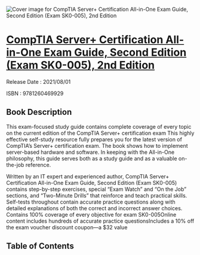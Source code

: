 ![Cover image for CompTIA Server+ Certification All-in-One Exam Guide, Second Edition (Exam SK0-005), 2nd Edition](https://imgdetail.ebookreading.net/cover/cover/202109/EB9781260469929.jpg)

[CompTIA Server+ Certification All-in-One Exam Guide, Second Edition (Exam SK0-005), 2nd Edition](https://ebookreading.net/view/book/CompTIA+Server%2B+Certification+All-in-One+Exam+Guide%2C+Second+Edition+%28Exam+SK0-005%29%2C+2nd+Edition-EB9781260469929_1.html "CompTIA Server+ Certification All-in-One Exam Guide, Second Edition (Exam SK0-005), 2nd Edition")
====================================================================================================================

Release Date : 2021/08/01

ISBN : 9781260469929

Book Description
-----------------

This exam-focused study guide contains complete coverage of every topic on the current edition of the CompTIA Server+ certification exam
This highly effective self-study resource fully prepares you for the latest version of CompTIA’s Server+ certification exam. The book shows how to implement server-based hardware and software. In keeping with the All-in-One philosophy, this guide serves both as a study guide and as a valuable on-the-job reference.

Written by an IT expert and experienced author, CompTIA Server+ Certification All-in-One Exam Guide, Second Edition (Exam SK0-005) contains step-by-step exercises, special “Exam Watch” and “On the Job” sections, and “Two-Minute Drills” that reinforce and teach practical skills. Self-tests throughout contain accurate practice questions along with detailed explanations of both the correct and incorrect answer choices.
Contains 100% coverage of every objective for exam SK0-005Online content includes hundreds of accurate practice questionsIncludes a 10% off the exam voucher discount coupon—a $32 value

  

Table of Contents
-----------------

